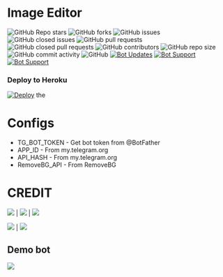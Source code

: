 # Image Editor

![GitHub Repo stars](https://img.shields.io/github/stars/Sinan-M-116/Image-Editor?color=blue&style=flat)
![GitHub forks](https://img.shields.io/github/forks/Sinan-M-116/Image-Editor?color=green&style=flat)
![GitHub issues](https://img.shields.io/github/issues/Sinan-M-116/Image-Editor)
![GitHub closed issues](https://img.shields.io/github/issues-closed/Sinan-M-116/Image-Editor)
![GitHub pull requests](https://img.shields.io/github/issues-pr/Sinan-M-116/Image-Editor)
![GitHub closed pull requests](https://img.shields.io/github/issues-pr-closed/Sinan-M-116/Image-Editor)
![GitHub contributors](https://img.shields.io/github/contributors/Sinan-M-116/Image-Editor?style=flat)
![GitHub repo size](https://img.shields.io/github/repo-size/Sinan-M-116/Image-Editor?color=red)
![GitHub commit activity](https://img.shields.io/github/commit-activity/m/Sinan-M-116/Image-Editor)
![GitHub](https://img.shields.io/github/license/Sinan-M-116/Image-Editor)
[![Bot Updates](https://img.shields.io/badge/Image%20Editor-Updates%20Channel-green)](https://t.me/sinzzbotz)
[![Bot Support](https://img.shields.io/badge/Image%20Editor-Support%20Group-blue)](https://t.me/sinzz_botz)
[![Bot Support](https://img.shields.io/badge/Image%20Editor-support%20bot-red)](https://t.me/SINANzz_privat_bot)

### Deploy to Heroku
[![Deploy](https://www.herokucdn.com/deploy/button.svg)](https://heroku.com/deploy?template=https://github.com/sinan-m-116/Image-Editor) the


# Configs

* TG_BOT_TOKEN  - Get bot token from @BotFather
* APP_ID        - From my.telegram.org 
* API_HASH      - From my.telegram.org 
* RemoveBG_API  - From RemoveBG

# CREDIT 

<a href="https://t.me/SinzzBotzz"><img src="https://img.shields.io/badge/creater-2cb6e0?style=for-the-badge&logo=telegram&logoColor=green"></a> | <a href="https://t.me/Pythone_3"><img src="https://img.shields.io/badge/creater-2cb6e0?style=for-the-badge&logo=telegram&logoColor=yellow"></a> | <a href="https://t.me/shiastudent"><img src="https://img.shields.io/badge/creater-2cb6e0?style=for-the-badge&logo=telegram&logoColor=green"></a>


<a href="https://GitHub.com/sinan-m-116"><img src="https://img.shields.io/badge/GitHube-2cb6e0?style=for-the-badge&logo=GitHub&logoColor=yellow"></a> | <a href="https://GitHub.com/sinan-m-coder"><img src="https://img.shields.io/badge/GitHube-2cb6e0?style=for-the-badge&logo=GitHub&logoColor=yellow"></a>


## Demo bot

<a href="https://t.me/imageeditor_sinzzbot"><img src="https://img.shields.io/badge/demo%20bot-2cb6e0?style=for-the-badge&logo=telegram&logoColor=red"></a>

